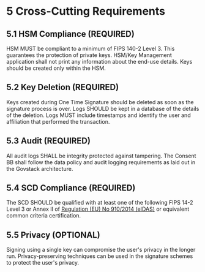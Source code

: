 # 5 Cross-Cutting Requirements

## 5.1 HSM Compliance (REQUIRED)

HSM MUST be compliant to a minimum of FIPS 140-2 Level 3. This guarantees the protection of private keys. HSM/Key Management application shall not print any information about the end-use details. Keys should be created only within the HSM.&#x20;

## 5.2 Key Deletion (REQUIRED)

Keys created during One Time Signature should be deleted as soon as the signature process is over. Logs SHOULD be kept in a database of the details of the deletion. Logs MUST include timestamps and identify the user and affiliation that performed the transaction.

## 5.3 Audit (REQUIRED)

All audit logs SHALL be integrity protected against tampering. The Consent BB shall follow the data policy and audit logging requirements as laid out in the Govstack architecture.

## 5.4 SCD Compliance (REQUIRED)

The SCD SHOULD be qualified with at least one of the following FIPS 14-2 Level 3 or Annex II of [Regulation (EU) No 910/2014 (eIDAS)](https://en.wikipedia.org/wiki/EIDAS) or equivalent common criteria certification.

## 5.5 Privacy (OPTIONAL)

Signing using a single key can compromise the user's privacy in the longer run. Privacy-preserving techniques can be used in the signature schemes to protect the user's privacy.
